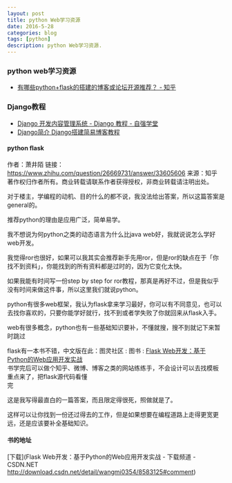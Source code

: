 ```yaml
---
layout: post
title: python Web学习资源
date: 2016-5-28
categories: blog
tags: [python]
description: python Web学习资源.
---
```


### python web学习资源       

- [有哪些python+flask的搭建的博客或论坛开源推荐？ - 知乎](https://www.zhihu.com/question/40746923#answer-43141822)

### Django教程     
- [Django 开发内容管理系统 - Django 教程 - 自强学堂](http://www.ziqiangxuetang.com/django/django-cms-develop.html)
- [Django简介 Django搭建简易博客教程](https://andrew-liu.gitbooks.io/django-blog/content/django_introduction.html)


#### python flask  

作者：萧井陌
链接：https://www.zhihu.com/question/26669731/answer/33605606
来源：知乎
著作权归作者所有。商业转载请联系作者获得授权，非商业转载请注明出处。

对于楼主，学编程的动机、目的什么的都不说，我没法给出答案，所以这篇答案是general的。


推荐python的理由是应用广泛，简单易学。

我不想说为何python之类的动态语言为什么比java web好，我就说说怎么学好web开发。

我觉得ror也很好，如果可以我其实会推荐新手先用ror，但是ror的缺点在于「你找不到资料」，你能找到的所有资料都是过时的，因为它变化太快。

如果我能有时间写一份step by step for ror教程，那真是再好不过，但是我似乎没有时间来做这件事，所以这里我们就说python。

python有很多web框架，我认为flask拿来学习最好，你可以有不同意见，也可以去找你喜欢的，只要你能学好就行，找不到或者学失败了你就回来从flask入手。


web有很多概念，python也有一些基础知识要补，不懂就搜，搜不到就记下来暂时跳过

flask有一本书不错，中文版在此：图灵社区 : 图书 : [Flask Web开发：基于Python的Web应用开发实战](https://link.zhihu.com/?target=http%3A//www.ituring.com.cn/book/1449)                   
书学完后可以做个知乎、微博、博客之类的网站练练手，不会设计可以去找模板               
重点来了，把flask源代码看懂          
完             


这是我写得最直白的一篇答案，而且限定得很死，照做就是了。              

这样可以让你找到一份还过得去的工作，但是如果想要在编程道路上走得更宽更远，还是应该要补全基础知识。        


#### 书的地址 

[下载](Flask Web开发：基于Python的Web应用开发实战 - 下载频道 - CSDN.NET
http://download.csdn.net/detail/wangmi0354/8583125#comment)




